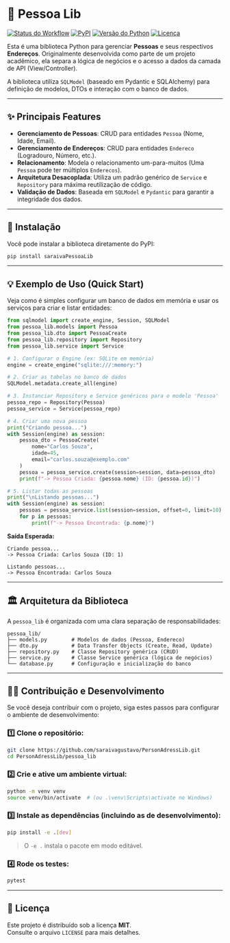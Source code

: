 # 📖 Pessoa Lib

[![Status do
Workflow](https://img.shields.io/github/actions/workflow/status/saraivagustavo/PersonAdressLib/deploy.yml?branch=main&style=for-the-badge)](https://github.com/saraivagustavo/PersonAdressLib/actions)
[![PyPI](https://img.shields.io/pypi/v/saraivagustavo?style=for-the-badge)](https://pypi.org/project/saraivagustavo/)
[![Versão do
Python](https://img.shields.io/pypi/pyversions/saraivagustavo?style=for-the-badge)](https://pypi.org/project/saraivagustavo/)
[![Licença](https://img.shields.io/pypi/l/saraivagustavo?style=for-the-badge)](https://pypi.org/project/saraivagustavo/)

Esta é uma biblioteca Python para gerenciar **Pessoas** e seus
respectivos **Endereços**. Originalmente desenvolvida como parte de um
projeto acadêmico, ela separa a lógica de negócios e o acesso a dados da
camada de API (View/Controller).

A biblioteca utiliza `SQLModel` (baseado em Pydantic e SQLAlchemy) para
definição de modelos, DTOs e interação com o banco de dados.

------------------------------------------------------------------------

## ✨ Principais Features

-   **Gerenciamento de Pessoas**: CRUD para entidades `Pessoa` (Nome,
    Idade, Email).
-   **Gerenciamento de Endereços**: CRUD para entidades `Endereco`
    (Logradouro, Número, etc.).
-   **Relacionamento**: Modela o relacionamento um-para-muitos (Uma
    `Pessoa` pode ter múltiplos `Enderecos`).
-   **Arquitetura Desacoplada**: Utiliza um padrão genérico de `Service`
    e `Repository` para máxima reutilização de código.
-   **Validação de Dados**: Baseada em `SQLModel` e `Pydantic` para
    garantir a integridade dos dados.

------------------------------------------------------------------------

## 🚀 Instalação

Você pode instalar a biblioteca diretamente do PyPI:

``` bash
pip install saraivaPessoaLib
```

------------------------------------------------------------------------

## 💡 Exemplo de Uso (Quick Start)

Veja como é simples configurar um banco de dados em memória e usar os
serviços para criar e listar entidades:

``` python
from sqlmodel import create_engine, Session, SQLModel
from pessoa_lib.models import Pessoa
from pessoa_lib.dto import PessoaCreate
from pessoa_lib.repository import Repository
from pessoa_lib.service import Service

# 1. Configurar o Engine (ex: SQLite em memória)
engine = create_engine("sqlite:///:memory:")

# 2. Criar as tabelas no banco de dados
SQLModel.metadata.create_all(engine)

# 3. Instanciar Repository e Service genéricos para o modelo 'Pessoa'
pessoa_repo = Repository(Pessoa)
pessoa_service = Service(pessoa_repo)

# 4. Criar uma nova pessoa
print("Criando pessoa...")
with Session(engine) as session:
    pessoa_dto = PessoaCreate(
        nome="Carlos Souza",
        idade=45,
        email="carlos.souza@exemplo.com"
    )
    pessoa = pessoa_service.create(session=session, data=pessoa_dto)
    print(f"-> Pessoa Criada: {pessoa.nome} (ID: {pessoa.id})")

# 5. Listar todas as pessoas
print("\nListando pessoas...")
with Session(engine) as session:
    pessoas = pessoa_service.list(session=session, offset=0, limit=10)
    for p in pessoas:
        print(f"-> Pessoa Encontrada: {p.nome}")
```

**Saída Esperada:**

    Criando pessoa...
    -> Pessoa Criada: Carlos Souza (ID: 1)

    Listando pessoas...
    -> Pessoa Encontrada: Carlos Souza

------------------------------------------------------------------------

## 🏛️ Arquitetura da Biblioteca

A `pessoa_lib` é organizada com uma clara separação de
responsabilidades:

    pessoa_lib/
    ├── models.py        # Modelos de dados (Pessoa, Endereco)
    ├── dto.py           # Data Transfer Objects (Create, Read, Update)
    ├── repository.py    # Classe Repository genérica (CRUD)
    ├── service.py       # Classe Service genérica (lógica de negócios)
    └── database.py      # Configuração e inicialização do banco

------------------------------------------------------------------------

## 🧑‍💻 Contribuição e Desenvolvimento

Se você deseja contribuir com o projeto, siga estes passos para
configurar o ambiente de desenvolvimento:

### 1️⃣ Clone o repositório:

``` bash
git clone https://github.com/saraivagustavo/PersonAdressLib.git
cd PersonAdressLib/pessoa_lib
```

### 2️⃣ Crie e ative um ambiente virtual:

``` bash
python -m venv venv
source venv/bin/activate  # (ou .\venv\Scripts\activate no Windows)
```

### 3️⃣ Instale as dependências (incluindo as de desenvolvimento):

``` bash
pip install -e .[dev]
```

> O `-e .` instala o pacote em modo editável.

### 4️⃣ Rode os testes:

``` bash
pytest
```

------------------------------------------------------------------------

## 📝 Licença

Este projeto é distribuído sob a licença **MIT**.\
Consulte o arquivo `LICENSE` para mais detalhes.
